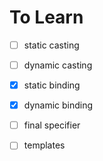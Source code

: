 
 # To Learn
 
- [ ] static casting
- [ ] dynamic casting 
- [x] static binding 
- [x] dynamic binding 
- [ ] final specifier 
 
- [ ] templates
